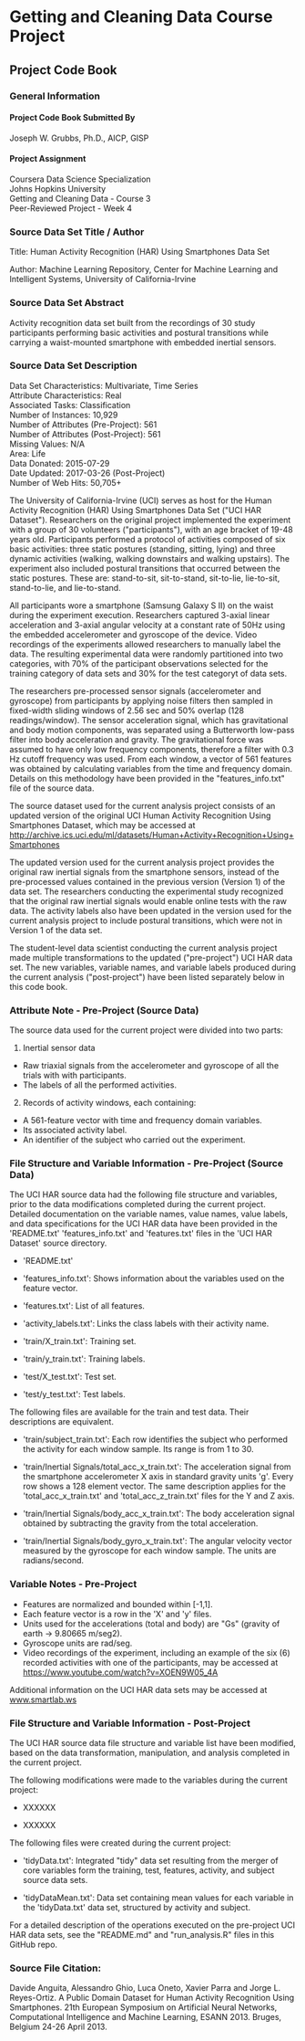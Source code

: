 # Getting and Cleaning Data Course Project
## Project Code Book

### General Information  

#### Project Code Book Submitted By

Joseph W. Grubbs, Ph.D., AICP, GISP

#### Project Assignment

Coursera Data Science Specialization  
Johns Hopkins University  
Getting and Cleaning Data - Course 3  
Peer-Reviewed Project - Week 4  

### Source Data Set Title / Author

Title: Human Activity Recognition (HAR) Using Smartphones Data Set

Author: Machine Learning Repository, Center for Machine Learning and Intelligent Systems, University of California-Irvine

### Source Data Set Abstract

Activity recognition data set built from the recordings of 30 study participants performing basic activities and postural transitions while carrying a waist-mounted smartphone with embedded inertial sensors.

### Source Data Set Description

Data Set Characteristics: Multivariate, Time Series  
Attribute Characteristics: Real  
Associated Tasks: Classification  
Number of Instances: 10,929  
Number of Attributes (Pre-Project): 561  
Number of Attributes (Post-Project): 561  
Missing Values: N/A  
Area: Life  
Data Donated: 2015-07-29  
Date Updated: 2017-03-26 (Post-Project)  
Number of Web Hits: 50,705+  

The University of California-Irvine (UCI) serves as host for the Human Activity Recognition (HAR) Using Smartphones Data Set ("UCI HAR Dataset"). Researchers on the original project implemented the experiment with a group of 30 volunteers ("participants"), with an age bracket of 19-48 years old. Participants performed a protocol of activities composed of six basic activities: three static postures (standing, sitting, lying) and three dynamic activities (walking, walking downstairs and walking upstairs). The experiment also included postural transitions that occurred between the static postures. These are: stand-to-sit, sit-to-stand, sit-to-lie, lie-to-sit, stand-to-lie, and lie-to-stand. 

All participants wore a smartphone (Samsung Galaxy S II) on the waist during the experiment execution. Researchers captured 3-axial linear acceleration and 3-axial angular velocity at a constant rate of 50Hz using the embedded accelerometer and gyroscope of the device. Video recordings of the experiments allowed researchers to manually label the data. The resulting experimental data were randomly partitioned into two categories, with 70% of the participant observations selected for the training category of data sets and 30% for the test categoryt of data sets. 

The researchers pre-processed sensor signals (accelerometer and gyroscope) from participants by applying noise filters then sampled in fixed-width sliding windows of 2.56 sec and 50% overlap (128 readings/window). The sensor acceleration signal, which has gravitational and body motion components, was separated using a Butterworth low-pass filter into body acceleration and gravity. The gravitational force was assumed to have only low frequency components, therefore a filter with 0.3 Hz cutoff frequency was used. From each window, a vector of 561 features was obtained by calculating variables from the time and frequency domain. Details on this methodology have been provided in the "features_info.txt" file of the source data. 

The source dataset used for the current analysis project consists of an updated version of the original UCI Human Activity Recognition Using Smartphones Dataset, which may be accessed at http://archive.ics.uci.edu/ml/datasets/Human+Activity+Recognition+Using+Smartphones

The updated version used for the current analysis project provides the original raw inertial signals from the smartphone sensors, instead of the pre-processed values contained in the previous version (Version 1) of the data set. The researchers conducting the experimental study recognized that the original raw inertial signals would enable online tests with the raw data. The activity labels also have been updated in the version used for the current analysis project to include postural transitions, which were not in Version 1 of the data set.

The student-level data scientist conducting the current analysis project made multiple transformations to the updated ("pre-project") UCI HAR data set. The new variables, variable names, and variable labels produced during the current analysis ("post-project") have been listed separately below in this code book.

### Attribute Note - Pre-Project (Source Data)

The source data used for the current project were divided into two parts: 

1. Inertial sensor data 
- Raw triaxial signals from the accelerometer and gyroscope of all the trials with with participants. 
- The labels of all the performed activities. 

2. Records of activity windows, each containing: 
- A 561-feature vector with time and frequency domain variables. 
- Its associated activity label. 
- An identifier of the subject who carried out the experiment. 

### File Structure and Variable Information - Pre-Project (Source Data)

The UCI HAR source data had the following file structure and variables, prior to the data modifications completed during the current project. Detailed documentation on the variable names, value names, value labels, and data specifications for the UCI HAR data have been provided in the 'README.txt' 'features_info.txt' and 'features.txt' files in the 'UCI HAR Dataset' source directory.

- 'README.txt'

- 'features_info.txt': Shows information about the variables used on the feature vector.

- 'features.txt': List of all features.

- 'activity_labels.txt': Links the class labels with their activity name.

- 'train/X_train.txt': Training set.

- 'train/y_train.txt': Training labels.

- 'test/X_test.txt': Test set.

- 'test/y_test.txt': Test labels.

The following files are available for the train and test data. Their descriptions are equivalent. 

- 'train/subject_train.txt': Each row identifies the subject who performed the activity for each window sample. Its range is from 1 to 30. 

- 'train/Inertial Signals/total_acc_x_train.txt': The acceleration signal from the smartphone accelerometer X axis in standard gravity units 'g'. Every row shows a 128 element vector. The same description applies for the 'total_acc_x_train.txt' and 'total_acc_z_train.txt' files for the Y and Z axis. 

- 'train/Inertial Signals/body_acc_x_train.txt': The body acceleration signal obtained by subtracting the gravity from the total acceleration. 

- 'train/Inertial Signals/body_gyro_x_train.txt': The angular velocity vector measured by the gyroscope for each window sample. The units are radians/second. 

### Variable Notes - Pre-Project

- Features are normalized and bounded within [-1,1]. 
- Each feature vector is a row in the 'X' and 'y' files. 
- Units used for the accelerations (total and body) are "Gs" (gravity of earth -> 9.80665 m/seg2). 
- Gyroscope units are rad/seg. 
- Video recordings of the experiment, including an example of the six (6) recorded activities with one of the participants, may be accessed at https://www.youtube.com/watch?v=XOEN9W05_4A 

Additional information on the UCI HAR data sets may be accessed at www.smartlab.ws

### File Structure and Variable Information - Post-Project
The UCI HAR source data file structure and variable list have been modified, based on the data transformation, manipulation, and analysis completed in the current project.

The following modifications were made to the variables during the current project:

- XXXXXX

- XXXXXX

The following files were created during the current project:

- 'tidyData.txt': Integrated "tidy" data set resulting from the merger of core variables form the training, test, features, activity, and subject source data sets.

- 'tidyDataMean.txt': Data set containing mean values for each variable in the 'tidyData.txt' data set, structured by activity and subject.

For a detailed description of the operations executed on the pre-project UCI HAR data sets, see the "README.md" and "run_analysis.R" files in this GitHub repo.

### Source File Citation:

Davide Anguita, Alessandro Ghio, Luca Oneto, Xavier Parra and Jorge L. Reyes-Ortiz. A Public Domain Dataset for Human Activity Recognition Using Smartphones. 21th European Symposium on Artificial Neural Networks, Computational Intelligence and Machine Learning, ESANN 2013. Bruges, Belgium 24-26 April 2013.
